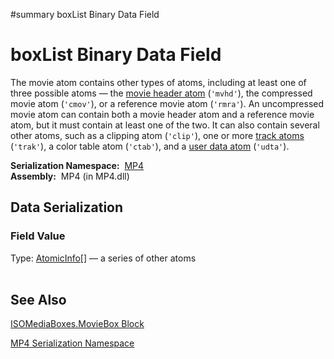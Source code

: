 ﻿#summary boxList Binary Data Field

# boxList Binary Data Field #


The movie atom contains other types of atoms, including at least one of three possible atoms — the [movie header atom](Bin_T_MP4_ISOMediaBoxes_MovieHeaderBox.md) (`'mvhd'`), the compressed movie atom (`'cmov'`), or a reference movie atom (`'rmra'`). An uncompressed movie atom can contain both a movie header atom and a reference movie atom, but it must contain at least one of the two. It can also contain several other atoms, such as a clipping atom (`'clip'`), one or more [track atoms](Bin_T_MP4_ISOMediaBoxes_TrackBox.md) (`'trak'`), a color table atom (`'ctab'`), and a [user data atom](Bin_T_MP4_ISOMediaBoxes_UserDataBox.md) (`'udta'`).

**Serialization Namespace:**  [MP4](Bin_N_MP4.md)<br><b>Assembly:</b>  MP4 (in MP4.dll)<br>
<h2>Data Serialization</h2>

<h3>Field Value</h3>

Type: <a href='Bin_T_MP4_AtomicInfo.md'>AtomicInfo</a>[] — a series of other atoms<br>
<br>
<h2>See Also</h2>

<a href='Bin_T_MP4_ISOMediaBoxes_MovieBox.md'>ISOMediaBoxes.MovieBox Block</a>

<a href='Bin_N_MP4.md'>MP4 Serialization Namespace</a>